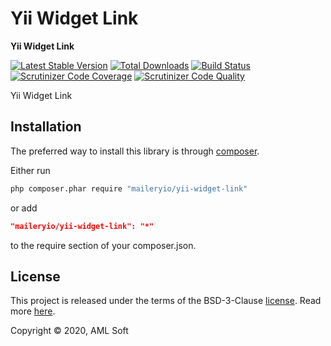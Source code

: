 # Yii Widget Link

**Yii Widget Link**

[![Latest Stable Version](https://poser.pugx.org/maileryio/yii-widget-link/v/stable)](https://packagist.org/packages/maileryio/yii-widget-link)
[![Total Downloads](https://poser.pugx.org/maileryio/yii-widget-link/downloads)](https://packagist.org/packages/maileryio/yii-widget-link)
[![Build Status](https://img.shields.io/travis/maileryio/yii-widget-link.svg)](https://travis-ci.org/maileryio/yii-widget-link)
[![Scrutinizer Code Coverage](https://img.shields.io/scrutinizer/coverage/g/maileryio/yii-widget-link.svg)](https://scrutinizer-ci.com/g/maileryio/yii-widget-link/)
[![Scrutinizer Code Quality](https://img.shields.io/scrutinizer/g/maileryio/yii-widget-link.svg)](https://scrutinizer-ci.com/g/maileryio/yii-widget-link/)

Yii Widget Link

## Installation

The preferred way to install this library is through [composer](http://getcomposer.org/download/).

Either run

```sh
php composer.phar require "maileryio/yii-widget-link"
```

or add

```json
"maileryio/yii-widget-link": "*"
```

to the require section of your composer.json.

## License

This project is released under the terms of the BSD-3-Clause [license](LICENSE).
Read more [here](http://choosealicense.com/licenses/bsd-3-clause).

Copyright © 2020, AML Soft

